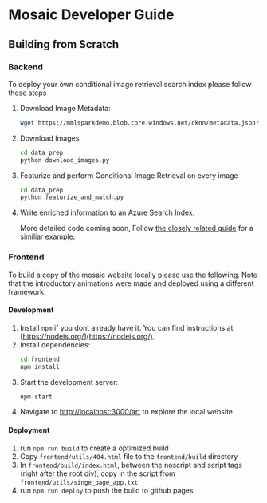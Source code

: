 
# Mosaic Developer Guide

## Building from Scratch

### Backend

To deploy your own conditional image retrieval search index please follow these steps

1. Download Image Metadata:
    ```bash
    wget https://mmlsparkdemo.blob.core.windows.net/cknn/metadata.json?sv=2019-02-02&st=2020-07-23T02%3A22%3A30Z&se=2023-07-24T02%3A22%3A00Z&sr=b&sp=r&sig=hDnGw9y%2BO5XlggL6br%2FPzSKmpAdUZ%2F1LJKVkcmbVmCE%3D
    ```
1. Download Images:
    ```bash
   cd data_prep
   python download_images.py 
   ```  
1. Featurize and perform Conditional Image Retrieval on every image
   ```bash
   cd data_prep
   python featurize_and_match.py 
   ```
1. Write enriched information to an Azure Search Index. 

    More detailed code coming soon, Follow [the closely related guide](
https://docs.microsoft.com/en-us/azure/cognitive-services/big-data/recipes/art-explorer) for a similiar example.

### Frontend

To build a copy of the mosaic website locally please use the following. Note that the introductory animations were made and deployed using a different framework. 

#### Development 

1. Install `npm` if you dont already have it. You can find instructions at [https://nodejs.org/](https://nodejs.org/).
1. Install dependencies:
	```bash
	cd frontend
	npm install
	```
1. Start the development server:
	```bash
	npm start
	```
1. Navigate to [http://localhost:3000/art](http://localhost:3000/art) to explore the local website.

#### Deployment

1. run `npm run build` to create a optimized build
1. Copy `frontend/utils/404.html` file to the `frontend/build` directory
1. In `frontend/build/index.html`, between the noscript and script tags (right after the root div), copy in the script from `frontend/utils/singe_page_app.txt`
1. run `npm run deploy` to push the build to github pages